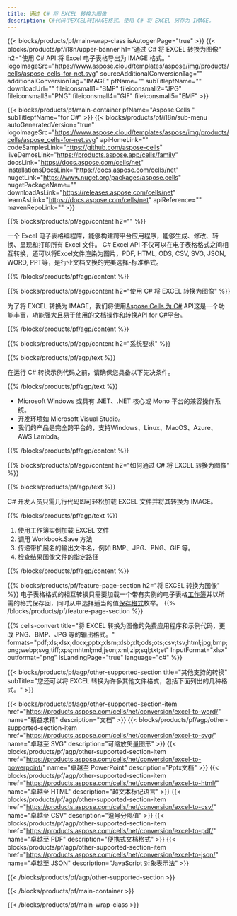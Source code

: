 ```yaml
---
title: 通过 C# 将 EXCEL 转换为图像
description: C#代码中EXCEL转IMAGE格式。使用 C# 将 EXCEL 另存为 IMAGE。
---
```

{{< blocks/products/pf/main-wrap-class isAutogenPage="true" >}}
{{< blocks/products/pf/i18n/upper-banner h1="通过 C# 将 EXCEL 转换为图像" h2="使用 C# API 将 Excel 电子表格导出为 IMAGE 格式。" logoImageSrc="https://www.aspose.cloud/templates/aspose/img/products/cells/aspose_cells-for-net.svg" sourceAdditionalConversionTag="" additionalConversionTag="IMAGE" pfName="" subTitlepfName="" downloadUrl="" fileiconsmall1="BMP" fileiconsmall2="JPG" fileiconsmall3="PNG" fileiconsmall4="GIF" fileiconsmall5="EMF" >}}

{{< blocks/products/pf/main-container pfName="Aspose.Cells " subTitlepfName="for C#" >}}
{{< blocks/products/pf/i18n/sub-menu autoGeneratedVersion="true" logoImageSrc="https://www.aspose.cloud/templates/aspose/img/products/cells/aspose_cells-for-net.svg" apiHomeLink="" codeSamplesLink="https://github.com/aspose-cells" liveDemosLink="https://products.aspose.app/cells/family" docsLink="https://docs.aspose.com/cells/net" installationsDocsLink="https://docs.aspose.com/cells/net" nugetLink="https://www.nuget.org/packages/aspose.cells" nugetPackageName="" downloadAsLink="https://releases.aspose.com/cells/net" learnAsLink="https://docs.aspose.com/cells/net" apiReference="" mavenRepoLink="" >}}

{{% blocks/products/pf/agp/content h2="" %}}

一个 Excel 电子表格编程库，能够构建跨平台应用程序，能够生成、修改、转换、呈现和打印所有 Excel 文件。 C# Excel API 不仅可以在电子表格格式之间相互转换，还可以将Excel文件渲染为图片，PDF, HTML, ODS, CSV, SVG, JSON, WORD, PPT等，是行业文档交换的完美选择-标准格式。

{{% /blocks/products/pf/agp/content %}}

{{% blocks/products/pf/agp/content h2="使用 C# 将 EXCEL 转换为图像" %}}

为了将 EXCEL 转换为 IMAGE，我们将使用[Aspose.Cells 为 C#](https://products.aspose.com/cells/net) API这是一个功能丰富，功能强大且易于使用的文档操作和转换API for C#平台。

{{% /blocks/products/pf/agp/content %}}


{{% blocks/products/pf/agp/content h2="系统要求" %}}

{{% blocks/products/pf/agp/text %}}

在运行 C# 转换示例代码之前，请确保您具备以下先决条件。
 
{{% /blocks/products/pf/agp/text %}}

- Microsoft Windows 或具有 .NET、.NET 核心或 Mono 平台的兼容操作系统。
- 开发环境如 Microsoft Visual Studio。
- 我们的产品是完全跨平台的，支持Windows、Linux、MacOS、Azure、AWS Lambda。

{{% /blocks/products/pf/agp/content %}}

{{% blocks/products/pf/agp/content h2="如何通过 C# 将 EXCEL 转换为图像" %}}

{{% blocks/products/pf/agp/text %}}

C# 开发人员只需几行代码即可轻松加载 EXCEL 文件并将其转换为 IMAGE。

{{% /blocks/products/pf/agp/text %}}

1. 使用工作簿实例加载 EXCEL 文件
1. 调用 Workbook.Save 方法
1. 传递带扩展名的输出文件名，例如 BMP、JPG、PNG、GIF 等。
1. 检查结果图像文件的指定路径

{{% /blocks/products/pf/agp/content %}}


{{% blocks/products/pf/feature-page-section h2="将 EXCEL 转换为图像" %}}
电子表格格式的相互转换只需要加载一个带有实例的电子表格[工作簿](https://reference.aspose.com/cells/net/aspose.cells/workbook)并以所需的格式保存回，同时从中选择适当的值[保存格式](https://reference.aspose.com/cells/net/aspose.cells/saveformat)枚举。
{{% /blocks/products/pf/feature-page-section %}}


{{% cells-convert title="将 EXCEL 转换为图像的免费应用程序和示例代码，更改 PNG、BMP、JPG 等的输出格式。" formats="pdf;xls;xlsx;docx;pptx;xlsm;xlsb;xlt;ods;ots;csv;tsv;html;jpg;bmp;png;webp;svg;tiff;xps;mhtml;md;json;xml;zip;sql;txt;et" InputFormat="xlsx" outformat="png" IsLandingPage="true" language="c#" %}}
 


{{< blocks/products/pf/agp/other-supported-section title="其他支持的转换" subTitle="您还可以将 EXCEL 转换为许多其他文件格式，包括下面列出的几种格式。" >}}

{{< blocks/products/pf/agp/other-supported-section-item href="https://products.aspose.com/cells/net/conversion/excel-to-word/" name="精益求精" description="文档" >}}
{{< blocks/products/pf/agp/other-supported-section-item href="https://products.aspose.com/cells/net/conversion/excel-to-svg/" name="卓越至 SVG" description="可缩放矢量图形" >}}
{{< blocks/products/pf/agp/other-supported-section-item href="https://products.aspose.com/cells/net/conversion/excel-to-powerpoint/" name="卓越至 PowerPoint" description="Pptx文档" >}}
{{< blocks/products/pf/agp/other-supported-section-item href="https://products.aspose.com/cells/net/conversion/excel-to-html/" name="卓越至 HTML" description="超文本标记语言" >}}
{{< blocks/products/pf/agp/other-supported-section-item href="https://products.aspose.com/cells/net/conversion/excel-to-csv/" name="卓越至 CSV" description="逗号分隔值" >}}
{{< blocks/products/pf/agp/other-supported-section-item href="https://products.aspose.com/cells/net/conversion/excel-to-pdf/" name="卓越至 PDF" description="便携式文档格式" >}}
{{< blocks/products/pf/agp/other-supported-section-item href="https://products.aspose.com/cells/net/conversion/excel-to-json/" name="卓越至 JSON" description="JavaScript 对象表示法" >}}

{{< /blocks/products/pf/agp/other-supported-section >}}

{{< /blocks/products/pf/main-container >}}
    
{{< /blocks/products/pf/main-wrap-class >}}

